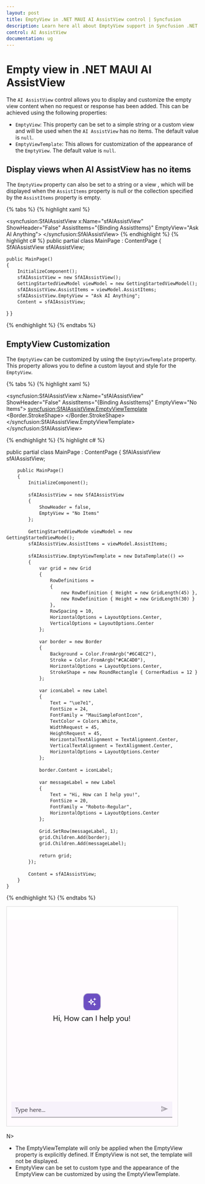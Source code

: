 ```yaml
---
layout: post
title: EmptyView in .NET MAUI AI AssistView control | Syncfusion
description: Learn here all about EmptyView support in Syncfusion .NET MAUI AI AssistView control and more.
control: AI AssistView
documentation: ug
---
```


# Empty view in .NET MAUI AI AssistView

The `AI AssistView` control allows you to display and customize the empty view content when no request or response has been added. This can be achieved using the following properties:

* `EmptyView`: This property can be set to a simple string or a custom view and will be used when the `AI AssistView` has no items. The default value is `null`.
* `EmptyViewTemplate`: This allows for customization of the appearance of the `EmptyView`. The default value is `null`.

## Display views when AI AssistView has no items

The `EmptyView` property can also be set to a string or a view , which will be displayed when the `AssistItems` property is null or the collection specified by the `AssistItems` property is empty.

{% tabs %}
{% highlight xaml %}
<ContentPage xmlns:syncfusion="clr-namespace:Syncfusion.Maui.AIAssistView;assembly=Syncfusion.Maui.AIAssistView">

   <syncfusion:SfAIAssistView x:Name="sfAIAssistView" 
                              ShowHeader="False" 
                              AssistItems="{Binding AssistItems}"
                              EmptyView="Ask AI Anything">
    </syncfusion:SfAIAssistView>
</ContentPage>
{% endhighlight %}
{% highlight c# %}
public partial class MainPage : ContentPage
{
    SfAIAssistView sfAIAssistView;

    public MainPage()
    { 
        InitializeComponent();
        sfAIAssistView = new SfAIAssistView();
        GettingStartedViewModel viewModel = new GettingStartedViewModel();  
        sfAIAssistView.AssistItems = viewModel.AssistItems;
        sfAIAssistView.EmptyView = "Ask AI Anything";
        Content = sfAIAssistView;
   }
}

{% endhighlight %}
{% endtabs %}

## EmptyView Customization

The `EmptyView` can be customized by using the `EmptyViewTemplate` property. This property allows you to define a custom layout and style for the `EmptyView`.


{% tabs %}
{% highlight xaml %}

<ContentPage xmlns:syncfusion="clr-namespace:Syncfusion.Maui.AIAssistView;assembly=Syncfusion.Maui.AIAssistView">

 <syncfusion:SfAIAssistView x:Name="sfAIAssistView" 
                         ShowHeader="False" 
                         AssistItems="{Binding AssistItems}"
                         EmptyView="No Items">
     <syncfusion:SfAIAssistView.EmptyViewTemplate>
         <DataTemplate>
             <Grid RowDefinitions="45,30" 
                   RowSpacing="10"
                   HorizontalOptions="Center"
                   VerticalOptions="Center">
                <Border Background="#6C4EC2" 
                         Stroke="#CAC4D0"  
                         HorizontalOptions="Center" >
                    <Border.StrokeShape>
                         <RoundRectangle CornerRadius="12"/>
                    </Border.StrokeShape>
                       <Label Text="&#xe7e1;"
                              FontSize="24"
                              HorizontalTextAlignment="Center" VerticalTextAlignment="Center" FontFamily="MauiSampleFontIcon" 
                              TextColor="White"
                              HeightRequest="45" WidthRequest="45" HorizontalOptions="Center" />
                 </Border>
                 <Label Text="Hi, How can I help you!" 
                        HorizontalOptions="Center" Grid.Row="1" FontFamily="Roboto-Regular" 
                        FontSize="20"/>
             </Grid>
         </DataTemplate>
     </syncfusion:SfAIAssistView.EmptyViewTemplate>
 </syncfusion:SfAIAssistView>

</ContentPage>

{% endhighlight %}
{% highlight c# %}

  public partial class MainPage : ContentPage
  {
        SfAIAssistView sfAIAssistView;

        public MainPage()
        {
            InitializeComponent();

            sfAIAssistView = new SfAIAssistView
            {
                ShowHeader = false,
                EmptyView = "No Items"
            };

            GettingStartedViewMode viewModel = new GettingStartedViewMode();  
            sfAIAssistView.AssistItems = viewModel.AssistItems;

            sfAIAssistView.EmptyViewTemplate = new DataTemplate(() =>
            {
                var grid = new Grid
                {
                    RowDefinitions =
                    {
                        new RowDefinition { Height = new GridLength(45) },
                        new RowDefinition { Height = new GridLength(30) }
                    },
                    RowSpacing = 10,
                    HorizontalOptions = LayoutOptions.Center,
                    VerticalOptions = LayoutOptions.Center
                };

                var border = new Border
                {
                    Background = Color.FromArgb("#6C4EC2"),
                    Stroke = Color.FromArgb("#CAC4D0"),
                    HorizontalOptions = LayoutOptions.Center,
                    StrokeShape = new RoundRectangle { CornerRadius = 12 }
                };

                var iconLabel = new Label
                {
                    Text = "\ue7e1", 
                    FontSize = 24,
                    FontFamily = "MauiSampleFontIcon",  
                    TextColor = Colors.White,
                    WidthRequest = 45,
                    HeightRequest = 45,
                    HorizontalTextAlignment = TextAlignment.Center,
                    VerticalTextAlignment = TextAlignment.Center,
                    HorizontalOptions = LayoutOptions.Center
                };

                border.Content = iconLabel;

                var messageLabel = new Label
                {
                    Text = "Hi, How can I help you!",
                    FontSize = 20,
                    FontFamily = "Roboto-Regular", 
                    HorizontalOptions = LayoutOptions.Center
                };

                Grid.SetRow(messageLabel, 1);
                grid.Children.Add(border);
                grid.Children.Add(messageLabel);

                return grid;
            });

            Content = sfAIAssistView;
        }
    }

{% endhighlight %}
{% endtabs %}


![EmptyView customization in .NET MAUI AI AssistView](Images/maui-aiassistview-emptyview-customization.png)

N>
* The EmptyViewTemplate will only be applied when the EmptyView property is explicitly defined. If EmptyView is not set, the template will not be displayed.
* EmptyView can be set to custom type and the appearance of the EmptyView can be customized by using the EmptyViewTemplate.
